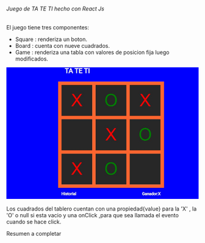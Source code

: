 <h6>Juego de TA TE TI hecho con React Js</h6>
El juego tiene tres componentes:
<ul>
<li>Square : renderiza un boton.</li>
  <li>Board : cuenta con nueve cuadrados.</li>
  <li>Game : renderiza una tabla con valores de posicion fija luego modificados.</li>
</ul>

![](Screenshots/Screenshot_4.jpg)

<p>Los cuadrados del tablero cuentan con una propiedad{value} para la 'X' , la 'O' o null si esta vacio  y una onClick ,para que sea llamada el evento cuando se hace click.</p>
Resumen a completar
